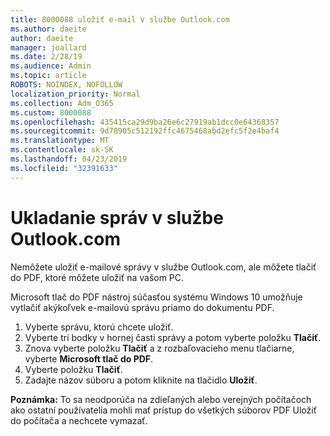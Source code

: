 ```yaml
---
title: 8000088 uložiť e-mail v službe Outlook.com
ms.author: daeite
author: daeite
manager: joallard
ms.date: 2/28/19
ms.audience: Admin
ms.topic: article
ROBOTS: NOINDEX, NOFOLLOW
localization_priority: Normal
ms.collection: Adm_O365
ms.custom: 8000088
ms.openlocfilehash: 435415ca29d9ba26e6c27919ab1dcc0e64368357
ms.sourcegitcommit: 9d78905c512192ffc4675468abd2efc5f2e4baf4
ms.translationtype: MT
ms.contentlocale: sk-SK
ms.lasthandoff: 04/23/2019
ms.locfileid: "32391633"
---
```

# <a name="saving-messages-in-outlookcom"></a>Ukladanie správ v službe Outlook.com

Nemôžete uložiť e-mailové správy v službe Outlook.com, ale môžete tlačiť do PDF, ktoré môžete uložiť na vašom PC.

Microsoft tlač do PDF nástroj súčasťou systému Windows 10 umožňuje vytlačiť akýkoľvek e-mailovú správu priamo do dokumentu PDF.

1. Vyberte správu, ktorú chcete uložiť.
2. Vyberte tri bodky v hornej časti správy a potom vyberte položku **Tlačiť**.
3. Znova vyberte položku **Tlačiť** a z rozbaľovacieho menu tlačiarne, vyberte **Microsoft tlač do PDF**.
4. Vyberte položku **Tlačiť**.
5. Zadajte názov súboru a potom kliknite na tlačidlo **Uložiť**.

**Poznámka:** To sa neodporúča na zdieľaných alebo verejných počítačoch ako ostatní používatelia mohli mať prístup do všetkých súborov PDF Uložiť do počítača a nechcete vymazať.